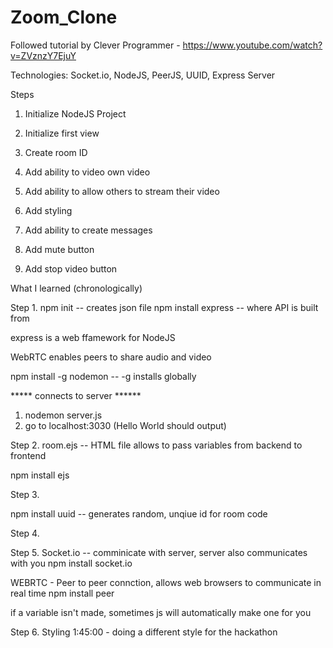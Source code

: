 # Zoom_Clone

Followed tutorial by Clever Programmer - https://www.youtube.com/watch?v=ZVznzY7EjuY

Technologies: Socket.io, NodeJS, PeerJS, UUID, Express Server

Steps 
1. Initialize NodeJS Project
2. Initialize first view
3. Create room ID
4. Add ability to video own video
5. Add ability to allow others to stream their video

6. Add styling
7. Add ability to create messages
8. Add mute button
9. Add stop video button


What I learned (chronologically)

Step 1. 
npm init -- creates json file 
npm install express -- where API is built from

express is a web ffamework for NodeJS

WebRTC enables peers to share audio and video

npm install -g nodemon  -- -g installs globally

***** connects to server ******
1. nodemon server.js
2. go to localhost:3030 (Hello World should output)


Step 2. 
room.ejs -- HTML file allows to pass variables from backend to frontend

npm install ejs

Step 3. 

npm install uuid -- generates random, unqiue id for room code

Step 4.

Step 5.
Socket.io  -- comminicate with server, server also communicates with you
npm install socket.io

WEBRTC - Peer to peer connction, allows web browsers to communicate in real time
npm install peer

if a variable isn't made, sometimes js will automatically make one for you

Step 6. Styling 1:45:00 - 
doing a different style for the hackathon